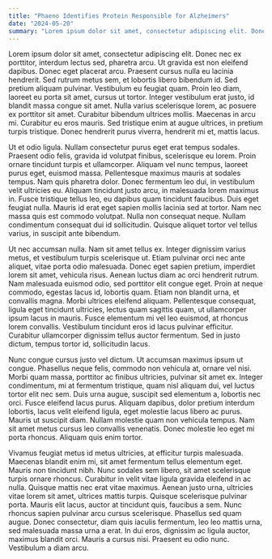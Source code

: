 ```yaml
---
title: "Phaeno Identifies Protein Responsible for Alzheimers"
date: "2024-05-20"
summary: "Lorem ipsum dolor sit amet, consectetur adipiscing elit. Donec nec ex porttitor, interdum lectus sed, pharetra arcu."
---
```


Lorem ipsum dolor sit amet, consectetur adipiscing elit. Donec nec ex porttitor, interdum lectus sed, pharetra arcu. Ut gravida est non eleifend dapibus. Donec eget placerat arcu. Praesent cursus nulla eu lacinia hendrerit. Sed rutrum metus sem, et lobortis libero bibendum id. Sed pretium aliquam pulvinar. Vestibulum eu feugiat quam. Proin leo diam, laoreet eu porta sit amet, cursus ut tortor. Integer vestibulum erat justo, id blandit massa congue sit amet. Nulla varius scelerisque lorem, ac posuere ex porttitor sit amet. Curabitur bibendum ultrices mollis. Maecenas in arcu mi. Curabitur eu eros mauris. Sed tristique enim at augue ultrices, in pretium turpis tristique. Donec hendrerit purus viverra, hendrerit mi et, mattis lacus.

Ut et odio ligula. Nullam consectetur purus eget erat tempus sodales. Praesent odio felis, gravida id volutpat finibus, scelerisque eu lorem. Proin ornare tincidunt turpis et ullamcorper. Aliquam vel nunc tempus, laoreet purus eget, euismod massa. Pellentesque maximus mauris at sodales tempus. Nam quis pharetra dolor. Donec fermentum leo dui, in vestibulum velit ultricies eu. Aliquam tincidunt justo arcu, in malesuada lorem maximus in. Fusce tristique tellus leo, eu dapibus quam tincidunt faucibus. Duis eget feugiat nulla. Mauris id erat eget sapien mollis lacinia sed at tortor. Nam nec massa quis est commodo volutpat. Nulla non consequat neque. Nullam condimentum consequat dui id sollicitudin. Quisque aliquet tortor vel tellus varius, in suscipit ante bibendum.

Ut nec accumsan nulla. Nam sit amet tellus ex. Integer dignissim varius metus, et vestibulum turpis scelerisque ut. Etiam pulvinar orci nec ante aliquet, vitae porta odio malesuada. Donec eget sapien pretium, imperdiet lorem sit amet, vehicula risus. Aenean luctus diam ac orci hendrerit rutrum. Nam malesuada euismod odio, sed porttitor elit congue eget. Proin at neque commodo, egestas lacus id, lobortis quam. Etiam non blandit urna, et convallis magna. Morbi ultrices eleifend aliquam. Pellentesque consequat, ligula eget tincidunt ultricies, lectus quam sagittis quam, ut ullamcorper ipsum lacus in mauris. Fusce elementum mi vel leo euismod, at rhoncus lorem convallis. Vestibulum tincidunt eros id lacus pulvinar efficitur. Curabitur ullamcorper dignissim tellus auctor fermentum. Sed in justo dictum, tempus tortor id, sollicitudin lacus.

Nunc congue cursus justo vel dictum. Ut accumsan maximus ipsum ut congue. Phasellus neque felis, commodo non vehicula at, ornare vel nisi. Morbi quam massa, porttitor ac finibus ultricies, pulvinar sit amet ex. Integer condimentum, mi at fermentum tristique, quam nisl aliquam dui, vel luctus tortor elit nec sem. Duis urna augue, suscipit sed elementum a, lobortis nec orci. Fusce eleifend lacus purus. Aliquam dapibus, dolor pretium interdum lobortis, lacus velit eleifend ligula, eget molestie lacus libero ac purus. Mauris ut suscipit diam. Nullam molestie quam non vehicula tempus. Nam sit amet metus cursus leo convallis venenatis. Donec molestie leo eget mi porta rhoncus. Aliquam quis enim tortor.

Vivamus feugiat metus id metus ultricies, at efficitur turpis malesuada. Maecenas blandit enim mi, sit amet fermentum tellus elementum eget. Mauris non tincidunt nibh. Nunc sodales sem libero, sit amet scelerisque turpis ornare rhoncus. Curabitur in velit vitae ligula gravida eleifend in ac nulla. Quisque mattis nec erat vitae maximus. Aenean justo urna, ultricies vitae lorem sit amet, ultrices mattis turpis. Quisque scelerisque pulvinar porta. Mauris elit lacus, auctor at tincidunt quis, faucibus a sem. Nunc rhoncus sapien pulvinar arcu cursus scelerisque. Phasellus sed quam augue. Donec consectetur, diam quis iaculis fermentum, leo leo mattis urna, sed malesuada massa urna a erat. In dui eros, dignissim ac ligula auctor, maximus blandit orci. Mauris a cursus nisi. Praesent eu odio nunc. Vestibulum a diam arcu.